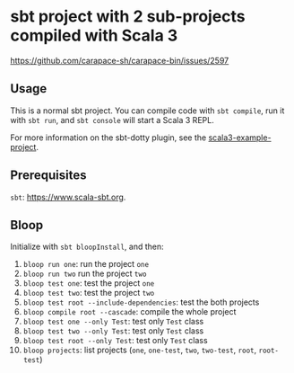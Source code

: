 # sbt project with 2 sub-projects compiled with Scala 3
https://github.com/carapace-sh/carapace-bin/issues/2597

## Usage

This is a normal sbt project. You can compile code with `sbt compile`, run it with `sbt run`, and `sbt console` will start a Scala 3 REPL.

For more information on the sbt-dotty plugin, see the
[scala3-example-project](https://github.com/scala/scala3-example-project/blob/main/README.md).

## Prerequisites
`sbt`: https://www.scala-sbt.org.

## Bloop
Initialize with `sbt bloopInstall`, and then:
1. `bloop run one`: run the project `one`
1. `bloop run two` run the project `two`
1. `bloop test one`: test the project `one`
1. `bloop test two`: test the project `two`
1. `bloop test root --include-dependencies`: test the both projects
1. `bloop compile root --cascade`: compile the whole project
1. `bloop test one --only Test`: test only `Test` class
1. `bloop test two --only Test`: test only `Test` class
1. `bloop test root --only Test`: test only `Test` class
1. `bloop projects`: list projects (`one`, `one-test`, `two`, `two-test`, `root`, `root-test`)
